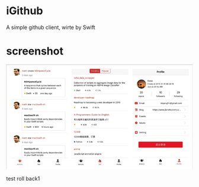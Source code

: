 # iGithub
A simple github client, wirte by Swift

# screenshot
![screenshot](https://github.com/FMYang/iGithub/blob/master/iGithub/Screenshot/screenshot-3.png)



test roll back1

